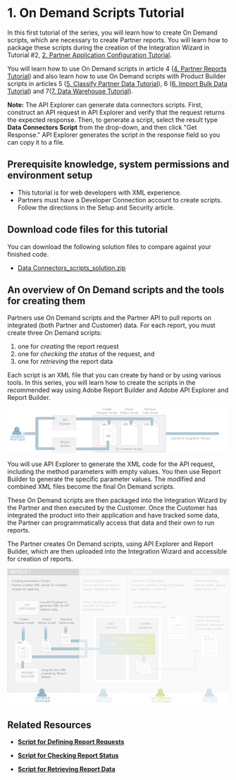 # 1. On Demand Scripts Tutorial

 

In this first tutorial of the series, you will learn how to create On Demand scripts, which are necessary to create Partner reports. You will learn how to package these scripts during the creation of the Integration Wizard in Tutorial #2, [2. Partner Application Configuration Tutorial](c_Partner_Application_Configuration_for_Data_Connectors_Tutorial.md#).

You will learn how to use On Demand scripts in article 4 ([4. Partner Reports Tutorial](c_Create_Data_Connectors_Partner_Reports_using_the_Partner_API.md#)) and also learn how to use On Demand scripts with Product Builder scripts in articles 5 ([5. Classify Partner Data Tutorial](c_Classify_Partner_data_using_the_Partner_API.md#)), 6 ([6. Import Bulk Data Tutorial](c_Import_bulk_Data_using_the_Partner_API.md#)) and 7([7. Data Warehouse Tutorial](c_Create_a_Data_Warehouse_Report_using_the_Partner_API.md#)).

**Note:** The API Explorer can generate data connectors scripts. First, construct an API request in API Explorer and verify that the request returns the expected response. Then, to generate a script, select the result type **Data Connectors Script** from the drop-down, and then click "Get Response." API Explorer generates the script in the response field so you can copy it to a file.

## Prerequisite knowledge, system permissions and environment setup

- This tutorial is for web developers with XML experience.
- Partners must have a Developer Connection account to create scripts. Follow the directions in the Setup and Security article.

## Download code files for this tutorial

You can download the following solution files to compare against your finished code.

-  [Data Connectors_scripts_solution.zip](http://microsite.omniture.com/t2/api-xml/en_US/get_started/zips/Data_connectors_scripts_solution.zip) 

## An overview of On Demand scripts and the tools for creating them

Partners use On Demand scripts and the Partner API to pull reports on integrated (both Partner and Customer) data. For each report, you must create three On Demand scripts:

1.  one for *creating* the report request
2.  one for *checking the status* of the request, and
3.  one for *retrieving* the report data

Each script is an XML file that you can create by hand or by using various tools. In this series, you will learn how to create the scripts in the recommended way using Adobe Report Builder and Adobe API Explorer and Report Builder.

 ![](graphics/scripting0002.png) 

You will use API Explorer to generate the XML code for the API request, including the method parameters with empty values. You then use Report Builder to generate the specific parameter values. The modified and combined XML files become the final On Demand scripts.

These On Demand scripts are then packaged into the Integration Wizard by the Partner and then executed by the Customer. Once the Customer has integrated the product into their application and have tracked some data, the Partner can programmatically access that data and their own to run reports.

The Partner creates On Demand scripts, using API Explorer and Report Builder, which are then uploaded into the Integration Wizard and accessible for creation of reports.

![](graphics/scripting0003.png)

## Related Resources

- **[Script for Defining Report Requests](c_define_report_requests.md)**  
 
- **[Script for Checking Report Status](c_check_report_status.md)**  
 
- **[Script for Retrieving Report Data](c_retrieve_report_data.md)**  
 

